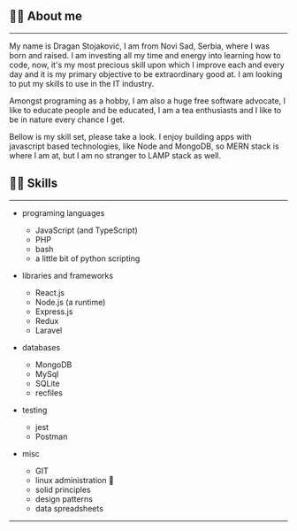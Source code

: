 ## 👋🏻 About me

---

My name is Dragan Stojaković, I am from Novi Sad, Serbia, where I was born and raised. I am investing all my time and energy into learning how to code, now, it's my most precious skill upon which I improve each and every day and it is my primary objective to be extraordinary good at. I am looking to put my skills to use in the IT industry.

Amongst programing as a hobby, I am also a huge free software advocate, I like to educate people and be educated, I am a tea enthusiasts and I like to be in nature every chance I get.

Bellow is my skill set, please take a look. I enjoy building apps with javascript based technologies, like Node and MongoDB, so MERN stack is where I am at, but I am no stranger to LAMP stack as well. 

## 🤹🏻 Skills

---

- programing languages

  - JavaScript (and TypeScript)
  - PHP
  - bash
  - a little bit of python scripting

- libraries and frameworks

  - React.js
  - Node.js (a runtime)
  - Express.js
  - Redux
  - Laravel

- databases

  - MongoDB
  - MySql
  - SQLite
  - recfiles

- testing

  - jest
  - Postman

- misc

  - GIT
  - linux administration 🐧
  - solid principles
  - design patterns
  - data spreadsheets

---

